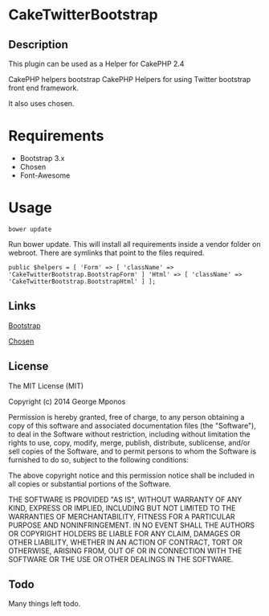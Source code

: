 CakeTwitterBootstrap
====================

## Description

This plugin can be used as a Helper for CakePHP 2.4

CakePHP helpers bootstrap
CakePHP Helpers for using Twitter bootstrap front end framework.

It also uses chosen.

# Requirements

 - Bootstrap 3.x
 - Chosen
 - Font-Awesome

# Usage

``bower update``

Run bower update. This will install all requirements inside a vendor folder on webroot.
There are symlinks that point to the files required.

``
public $helpers = [
    'Form' => [
        'className' => 'CakeTwitterBootstrap.BootstrapForm'
    ]
    'Html' => [
        'className' => 'CakeTwitterBootstrap.BootstrapHtml'
    ]
];
``
## Links

[Bootstrap](http://getbootstrap.com/)

[Chosen](https://github.com/harvesthq/chosen/)

## License

The MIT License (MIT)

Copyright (c) 2014 George Mponos

Permission is hereby granted, free of charge, to any person obtaining a copy
of this software and associated documentation files (the "Software"), to deal
in the Software without restriction, including without limitation the rights
to use, copy, modify, merge, publish, distribute, sublicense, and/or sell
copies of the Software, and to permit persons to whom the Software is
furnished to do so, subject to the following conditions:

The above copyright notice and this permission notice shall be included in all
copies or substantial portions of the Software.

THE SOFTWARE IS PROVIDED "AS IS", WITHOUT WARRANTY OF ANY KIND, EXPRESS OR
IMPLIED, INCLUDING BUT NOT LIMITED TO THE WARRANTIES OF MERCHANTABILITY,
FITNESS FOR A PARTICULAR PURPOSE AND NONINFRINGEMENT. IN NO EVENT SHALL THE
AUTHORS OR COPYRIGHT HOLDERS BE LIABLE FOR ANY CLAIM, DAMAGES OR OTHER
LIABILITY, WHETHER IN AN ACTION OF CONTRACT, TORT OR OTHERWISE, ARISING FROM,
OUT OF OR IN CONNECTION WITH THE SOFTWARE OR THE USE OR OTHER DEALINGS IN THE
SOFTWARE.

## Todo

Many things left todo.